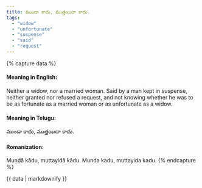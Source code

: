 ```yaml
---
title: ముండా కాదు, ముత్తయిదా కాదు.
tags:
  - "widow"
  - "unfortunate"
  - "suspense"
  - "said"
  - "request"
---
```


{% capture data %}
#### Meaning in English:
Neither a widow, nor a married woman.
Said by a man kept in suspense, neither granted nor refused a request, and not knowing whether he was to be as fortunate as a married woman or as unfortunate as a widow.

#### Meaning in Telugu:
ముండా కాదు, ముత్తయిదా కాదు.

#### Romanization:
Muṇḍā kādu, muttayidā kādu.
Munda kadu, muttayida kadu.
{% endcapture %}

{{ data | markdownify }}

